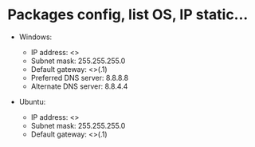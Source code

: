 # Packages config, list OS, IP static...

- Windows:
    * IP address: <<ipconfig>>
    * Subnet mask: 255.255.255.0
    * Default gateway: <<ipconfig>>(.1)
    * Preferred DNS server: 8.8.8.8
    * Alternate DNS server: 8.8.4.4

- Ubuntu:
    * IP address: <<ipconfig>>
    * Subnet mask: 255.255.255.0
    * Default gateway: <<ipconfig>>(.1)


